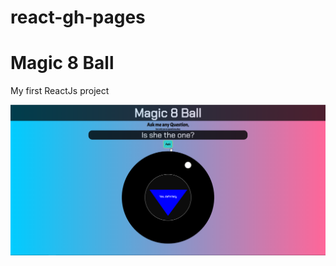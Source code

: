# react-gh-pages

# Magic 8 Ball

My first ReactJs project 

![Mainscreen](https://raw.githubusercontent.com/SushilBajracharya01/react-gh-pages/master/mainscreen.png)
